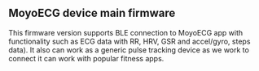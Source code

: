 ## MoyoECG device main firmware
This firmware version supports BLE connection to MoyoECG app with functionality such as ECG data with RR, HRV, GSR and accel/gyro, steps data). It also can work as a generic pulse tracking device as we work to connect it can work with popular fitness apps.
